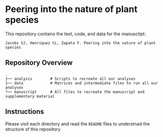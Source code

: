 # Peering into the nature of plant species
This repository contains the text, code, and data for the manusctipt:

    Jacobs SJ, Henriquez CL, Zapata F. Peering into the nature of plant species
    

## Repository Overview

```
.
├── analysis        # Scripts to recreate all our analyses    
├── data            # Matrices and intermediate files to run all our analyses               
└── manuscript      # All files to recreate the manuscript and supplementary material

```

## Instructions

Please visit each directory and read the `README` files to understnad the structure of this repository


